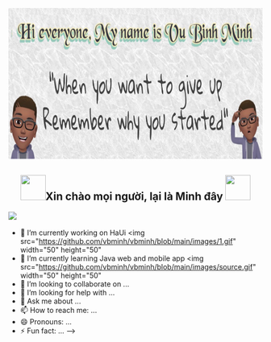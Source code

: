 <img src="https://github.com/vbminh/vbminh/blob/main/images/8b554ee69cd8688631c9.jpg"  width="100%" height="300"></img>

<div style="margin: auto;">
<div style="text-align: center">
  <h2> <img src="https://petxinh.weebly.com/uploads/1/3/1/7/131737961/62d23a07eb5dea59af16959c234ba8ba_orig.gif" width="50" height="50"</img>Xin chào mọi người, lại là Minh đây  <img src="https://petxinh.weebly.com/uploads/1/3/1/7/131737961/eb694c51d1c6913447dc07796f99c935_orig.gif" width="50" height="50"</img>
   
  </h2>
  </div>
  
  ![](https://komarev.com/ghpvc/?username=vbminh&color=gray)

- 🔭 I’m currently working on HaUi <img src="https://github.com/vbminh/vbminh/blob/main/images/1.gif" width="50" height="50"</img>
- 🌱 I’m currently learning Java web and mobile app <img src="https://github.com/vbminh/vbminh/blob/main/images/source.gif" width="50" height="50"</img>
- 👯 I’m looking to collaborate on ...
- 🤔 I’m looking for help with ...
- 💬 Ask me about ...
- 📫 How to reach me: ...
- 😄 Pronouns: ...
- ⚡ Fun fact: ...
-->

